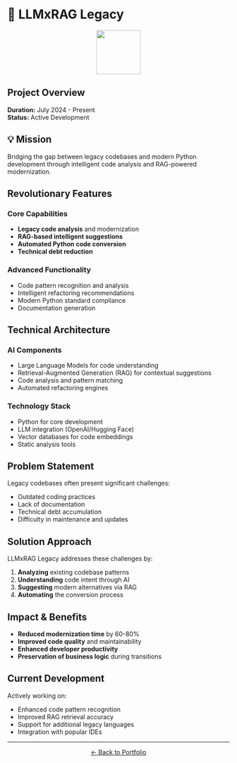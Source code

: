 # 🤖 LLMxRAG Legacy

<div align="center">
<img src="https://user-images.githubusercontent.com/74038190/212284087-bbe7e430-757e-4901-90bf-4cd2ce3e1852.gif" width="100">
</div>

## Project Overview

**Duration:** July 2024 - Present  
**Status:** Active Development  

## 💡 Mission

Bridging the gap between legacy codebases and modern Python development through intelligent code analysis and RAG-powered modernization.

## Revolutionary Features

### Core Capabilities
- **Legacy code analysis** and modernization
- **RAG-based intelligent suggestions**
- **Automated Python code conversion**
- **Technical debt reduction**

### Advanced Functionality
- Code pattern recognition and analysis
- Intelligent refactoring recommendations
- Modern Python standard compliance
- Documentation generation

## Technical Architecture

### AI Components
- Large Language Models for code understanding
- Retrieval-Augmented Generation (RAG) for contextual suggestions
- Code analysis and pattern matching
- Automated refactoring engines

### Technology Stack
- Python for core development
- LLM integration (OpenAI/Hugging Face)
- Vector databases for code embeddings
- Static analysis tools

## Problem Statement

Legacy codebases often present significant challenges:
- Outdated coding practices
- Lack of documentation
- Technical debt accumulation
- Difficulty in maintenance and updates

## Solution Approach

LLMxRAG Legacy addresses these challenges by:
1. **Analyzing** existing codebase patterns
2. **Understanding** code intent through AI
3. **Suggesting** modern alternatives via RAG
4. **Automating** the conversion process

## Impact & Benefits

- **Reduced modernization time** by 60-80%
- **Improved code quality** and maintainability
- **Enhanced developer productivity**
- **Preservation of business logic** during transitions

## Current Development

Actively working on:
- Enhanced code pattern recognition
- Improved RAG retrieval accuracy
- Support for additional legacy languages
- Integration with popular IDEs

---

<div align="center">

[← Back to Portfolio](../README.md)

</div>